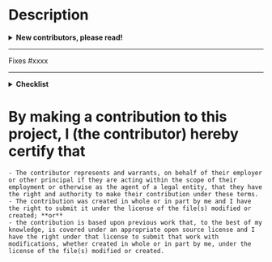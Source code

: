 # Description

<details>
<summary><b> New contributors, please read! </b></summary>
    We are happy to accept contributions from our users 🚀.

    Before submitting the pull request, please ensure the PR follows the <a href="https://github.com/whiteprints/whiteprints/blob/main/CONTRIBUTING.md">Contributing Guide</a>.

    We follow (and lint) Pull Requests names according to <a href="https://gist.github.com/brianclements/841ea7bffdb01346392c#file-commit-formatting-md">Angular commit format</a>.

    If this is your first contribution, feel free to add yourself as a contributor. To do so comment the pull request with: @all-contributors please add @<username> for <contributions>. Please refer to the documentation of allcontributors to see the list of <a href="https://allcontributors.org/docs/en/emoji-key#docsNav">contribution types</a>.
</details>

<!-- Please include a quick summary of the change and which issue is fixed here. -->

---

Fixes #xxxx

---

<!-- Please include a quick summary of the change and which issue is fixed here. -->

<details>
<summary><b> Checklist </b></summary>
    <ul>
        <li>I agree to follow this project's <a href="https://github.com/whiteprints/whiteprints/blob/main/CODE_OF_CONDUCT.md">Code of Conduct</a></li>
        <li>I have read the <a href="https://github.com/whiteprints/whiteprints/blob/main/CONTRIBUTING.md">Contributor Guide</a></li>
        <li>I have performed a self-review of my own code</li>
        <li>I have included relevant tests</li>
        <li>I have commented my code, particularly in hard-to-understand areas</li>
        <li>I have made corresponding changes to the documentation</li>
    </ul>
</details>

# By making a contribution to this project, I (the contributor) hereby certify that

    - The contributor represents and warrants, on behalf of their employer or other principal if they are acting within the scope of their employment or otherwise as the agent of a legal entity, that they have the right and authority to make their contribution under these terms.
    - The contribution was created in whole or in part by me and I have the right to submit it under the license of the file(s) modified or created; **or**
    - the contribution is based upon previous work that, to the best of my knowledge, is covered under an appropriate open source license and I have the right under that license to submit that work with modifications, whether created in whole or in part by me, under the license of the file(s) modified or created.
